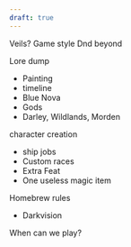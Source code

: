 ```yaml
---
draft: true
---
```

Veils?
Game style
Dnd beyond

Lore dump
- Painting
- timeline
- Blue Nova
- Gods
- Darley, Wildlands, Morden

character creation
- ship jobs
- Custom races
- Extra Feat
- One useless magic item

Homebrew rules
- Darkvision

When can we play?
